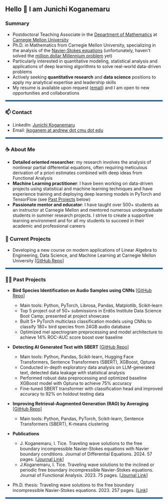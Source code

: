 <div id="toc">
  <ul style="list-style: none">
    <summary>
      <h2>
      Hello 👋 I am Junichi Koganemaru
      </h2>
    </summary>
  </ul>
</div>

### Summary

* Postdoctoral Teaching Associate in the [Department of Mathematics](https://www.cmu.edu/math/index.html) at [Carnegie Mellon University](https://www.cmu.edu/)
* Ph.D. in Mathematics from Carnegie Mellon University, specializing in the analysis of the [Navier-Stokes equations](https://en.wikipedia.org/wiki/Navier%E2%80%93Stokes_equations) (unfortunately, haven't solved the [million dollar Millennium problem](https://en.wikipedia.org/wiki/Navier%E2%80%93Stokes_existence_and_smoothness) yet)
* Particularly interested in quantitative modeling, statistical analysis and applications of deep learning algorithms to solve real-world data-driven problems 
* Actively seeking **quantitative research** and **data science** positions to apply my analytical expertise and leadership skills
* My resume is available upon request ([email](mailto:jkoganem@gmail.com)) and I am open to new opportunities and collaborations

<hr style="border:2px solid #4682b4">

### 📫 Contact 

* LinkedIn: [Junichi Koganemaru](https://www.linkedin.com/in/junichi-koganemaru/)
* Email: [jkoganem at andrew dot cmu dot edu](mailto:jkoganem@andrew.cmu.edu)

<hr style="border:2px solid #4682b4">

### ☕ About Me

* **Detailed oriented researcher**: my research involves the analysis of nonlinear partial differential equations, often requiring meticulous derivation of a priori estimates combined with deep ideas from Functional Analysis 
* **Machine Learning practitioner**: I have been working on data-driven projects using statistical and machine learning techniques and have experience training and deploying deep learning models in PyTorch and TensorFlow (see [Past Projects](#-past-projects) below)
* **Passionate mentor and educator**: I have taught over 500+ students as an instructor at Carnegie Mellon and mentored numerous undergraduate students in summer research projects. I strive to create a supportive learning environment and for all my students to succeed in their academic and professional careers


### 🤔 Current Projects

* Developing a new course on modern applications of Linear Algebra to Engineering, Data Science, and Machine Learning at Carnegie Mellon University [[GitHub Repo](https://github.com/jkoganem/Teaching-Advanced-Linear-Algebra-21366)]


<hr style="border:2px solid #4682b4">

### 🧑‍🏫 Past Projects
* **Bird Species Identification on Audio Samples using CNNs** [[GitHub Repo]()]
    * Main tools: Python, PyTorch, Librosa, Pandas, Matplotlib, Scikit-learn
    * Top 5 project out of 50+ submissions in Erdős Institute Data Science Boot Camp; presented at project showcase
    * Built 5+ PyTorch multiclass classification models using CNNs to classify 180+ bird species from 24GB audio database 
    * Optimized mel spectrogram preprocessing and model architecture to achieve 14% ROC-AUC score boost over baseline
* **Detecting AI Generated Text with SBERT** [[GitHub Repo]()]
    * Main tools: Python, Pandas, Scikit-learn, Hugging Face Transformers, Sentence Transformers (SBERT), XGBoost, Optuna
    * Conducted in-depth exploratory data analysis on LLM-generated text, detected data leakage with statistical analysis
    * Performed robust data preprocessing and optimized baseline XGBoost model with Optuna to achieve 75% accuracy    
    * Fine-tuned SBERT transformer with classification head and improved accuracy to 92% on holdout testing data
* **Improving Retrieval-Augmented Generation (RAG) by Averaging** [[GitHub Repo]()]
  * Main tools: Python, Pandas, PyTorch, Scikit-learn, Sentence Transformers (SBERT), K-means clustering

* **Publications**
    * J. Koganemaru, I. Tice. Traveling wave solutions to the free boundary incompressible Navier-Stokes equations with Navier boundary conditions. Journal of Differential Equations. 2024. 57 pages. [[Journal Link](https://www.sciencedirect.com/science/article/pii/S0022039624004741)]
    * J.Koganemaru, I. Tice. Traveling wave solutions to the inclined or periodic free boundary incompressible Navier-Stokes equations. Journal of Functional Analysis. 2023. 75 pages. [[Journal Link](https://www.sciencedirect.com/science/article/pii/S0022123623002148)]

* Ph.D. thesis: Traveling wave solutions to the free boundary incompressible Navier-Stokes equations. 2023. 257 pages. [[Link](https://kilthub.cmu.edu/articles/thesis/Traveling_wave_solutions_to_the_free_boundary_incompressible_Navier-Stokes_equations/24053892?file=42184224)]

<hr style="border:2px solid #4682b4">




<!-- 

<hr style="border:2px solid #4682b4">

## 🤔 Current Projects 


<!--
**jkoganem/jkoganem** is a ✨ _special_ ✨ repository because its `README.md` (this file) appears on your GitHub profile.

Here are some ideas to get you started:

- 🔭 I’m currently working on ...
- 🌱 I’m currently learning ...
- 👯 I’m looking to collaborate on ...
- 🤔 I’m looking for help with ...
- 💬 Ask me about ...
- 
- 😄 Pronouns: ...
- ⚡ Fun fact: ...
-->

<!-- 

## 📫 How to reach me: ... --> 